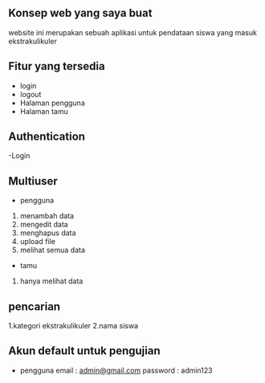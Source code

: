
## Konsep web yang saya buat

website ini merupakan sebuah aplikasi untuk pendataan siswa yang masuk ekstrakulikuler

## Fitur yang tersedia
- login
- logout
- Halaman pengguna
- Halaman tamu
   
## Authentication
   -Login

## Multiuser
  - pengguna
   1. menambah data
   2. mengedit data
   3. menghapus data
   4. upload file
   5. melihat semua data
      
  - tamu
   1. hanya melihat data

## pencarian

 1.kategori ekstrakulikuler
 2.nama siswa
  

## Akun default untuk pengujian  

- pengguna
  email : admin@gmail.com
  password : admin123

